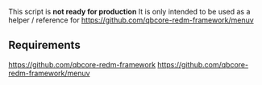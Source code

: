 This script is **not ready for production**
It is only intended to be used as a helper / reference for https://github.com/qbcore-redm-framework/menuv

## Requirements
https://github.com/qbcore-redm-framework
https://github.com/qbcore-redm-framework/menuv
